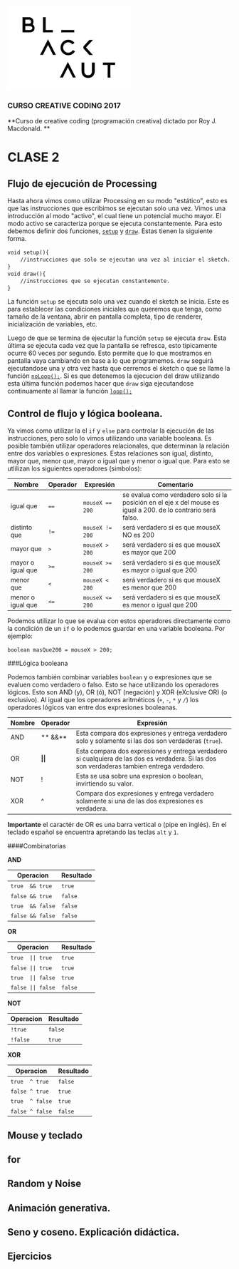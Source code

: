 ![image](../logo_blackaut.png)
### CURSO CREATIVE CODING 2017
**Curso de creative coding (programación creativa) dictado por Roy J. Macdonald.   **

# CLASE 2
## Flujo de ejecución de Processing

Hasta ahora vimos como utilizar Processing en su modo "estático", esto es que las instrucciones que escribimos se ejecutan solo una vez. Vimos una introducción al modo "activo", el cual tiene un potencial mucho mayor. 
El modo activo se caracteriza porque se ejecuta constantemente. Para esto debemos definir dos funciones, [`setup`](https://processing.org/reference/setup_.html) y [`draw`](https://processing.org/reference/draw_.html). Estas tienen la siguiente forma.

	void setup(){
		//instrucciones que solo se ejecutan una vez al iniciar el sketch.
	}
	void draw(){
		//instrucciones que se ejecutan constantemente.
	}	

La función `setup` se ejecuta solo una vez cuando el sketch se inicia. Este es para establecer las condiciones iniciales que queremos que tenga, como tamaño de la ventana, abrir en pantalla completa, tipo de renderer, inicialización de variables, etc.

Luego de que se termina de ejecutar la función `setup` se ejecuta `draw`. Esta última se ejecuta cada  vez que la pantalla se refresca, esto tipicamente ocurre 60 veces por segundo. Esto permite que lo que mostramos en pantalla vaya cambiando en base a lo que programemos.
`draw` seguirá ejecutandose una y otra vez hasta que cerremos el sketch o que se llame la función [`noLoop();`](https://processing.org/reference/noLoop_.html). Si es que detenemos la ejecucion del draw utilizando esta última función podemos hacer que `draw` siga ejecutandose continuamente al llamar la función [`loop();`](https://processing.org/reference/loop_.html)


## Control de flujo y lógica booleana.

Ya vimos como utilizar la el `if` y `else` para controlar la ejecución de las instrucciones, pero solo lo vimos utilizando una variable booleana. Es posible también utilizar operadores relacionales, que determinan la relación entre dos variables o expresiones. Estas relaciones son igual, distinto, mayor que, menor que, mayor o igual que y menor o igual que.
Para esto se utlilizan los siguientes operadores (simbolos):

| Nombre  | Operador | Expresión | Comentario |
| ------------ | ------------- | ------------ | ------------ |
| igual que | `==`  | `mouseX == 200` | se evalua como verdadero solo si la posición en el eje x del mouse es igual a 200. de lo contrario será falso. |
| distinto que | `!=`  | `mouseX != 200` | será verdadero si es que mouseX NO es 200 |
| mayor que | `>`  | `mouseX > 200` | será verdadero si es que mouseX es mayor que 200 |
| mayor o igual que | `>=`  | `mouseX >= 200` | será verdadero si es que mouseX es mayor o igual que 200 |
| menor que | `<`  | `mouseX < 200` | será verdadero si es que mouseX es menor que 200 |
| menor o igual que | `<=`  | `mouseX <= 200` | será verdadero si es que mouseX es menor o igual que 200 |


Podemos utilizar lo que se evalua con estos operadores directamente como la condición de un `if` o lo podemos guardar en una variable booleana. Por ejemplo:

	boolean masQue200 = mouseX > 200;

###Lógica booleana

Podemos también combinar variables `boolean` y o expresiones que se evaluen como verdadero o falso. Esto se hace utilizando los operadores lógicos. Esto son AND (y), OR (ó), NOT (negación) y XOR (eXclusive OR) (o exclusivo).
Al igual que los operadores aritméticos (`+`, `-`, `*` y `/`) los operadores lógicos van entre dos expresiones booleanas.


| Nombre  | Operador | Expresión |
| ------------ | ------------- | ------------ |
| AND |** &&**  |Esta compara dos expresiones y entrega verdadero solo y solamente si las dos son verdaderas (`true`). 
| OR | **\|\|** | Esta compara dos expresiones y entrega verdadero si cualquiera de las dos es verdadera. Si las dos son verdaderas tambien entrega verdadero.
| NOT | ! | Esta se usa sobre una expresion o boolean, invirtiendo su valor. 
| XOR | ^ | Compara dos expresiones y entrega verdadero solamente si una de las dos expresiones es verdadera.

**Importante** el caractér de OR es una barra vertical o (pipe en inglés). En el teclado español se encuentra apretando las teclas `alt` y `1`.
  
####Combinatorias

**AND**

| Operacion | Resultado |
| ------------ | ------------ |
| `true  && true` | `true` |
| `false && true` | `false` |
| `true  && false` | `false` |
| `false && false` | `false` |

**OR**

| Operacion | Resultado |
| ------------ | ------------ |
| `true  \|\| true` | `true` |
| `false \|\| true` | `true` |
| `true  \|\| false` | `true` |
| `false \|\| false` | `false` |

**NOT**

| Operacion | Resultado |
| ------------ | ------------ |
| `!true` | `false` | 
| `!false` | `true` | 

**XOR**

| Operacion | Resultado |
| ------------ | ------------ |
| `true  ^ true` | `false` |
| `false ^ true` | `true` |
| `true  ^ false` | `true` |
| `false ^ false` | `false` |




## Mouse y teclado
## for
## Random y Noise
## Animación generativa.
## Seno y coseno. Explicación didáctica.
## Ejercicios

